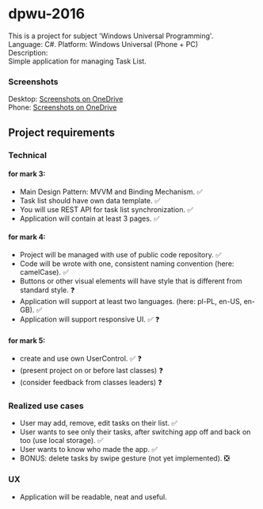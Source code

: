 # dpwu-2016
This is a project for subject 'Windows Universal Programming'.  
Language: C#. Platform: Windows Universal (Phone + PC)  
Description:  
Simple application for managing Task List.
### Screenshots
Desktop: [Screenshots on OneDrive](https://onedrive.live.com/redir?resid=60F46F0715FDC122!3870&authkey=!AJPUy66l_WAXgsM&ithint=folder%2cpng)   
Phone: [Screenshots on OneDrive](https://onedrive.live.com/redir?resid=60F46F0715FDC122!3869&authkey=!AHfEkYUPrkvGDj8&ithint=folder%2cpng)  
## Project requirements
### Technical
#### for mark 3:
* Main Design Pattern: MVVM and Binding Mechanism. :white_check_mark:
* Task list should have own data template. :white_check_mark:
* You will use REST API for task list synchronization. :white_check_mark:
* Application will contain at least 3 pages.  :white_check_mark:

#### for mark 4:
* Project will be managed with use of public code repository. :white_check_mark:
* Code will be wrote with one, consistent naming convention (here: camelCase). :white_check_mark:
* Buttons or other visual elements will have style that is different from standard style. :question:
* Application will support at least two languages. (here: pl-PL, en-US, en-GB). :white_check_mark:
* Application will support responsive UI. :white_check_mark: :question:

#### for mark 5:
* create and use own UserControl. :white_check_mark: :question:
* (present project on or before last classes) :question:
* (consider feedback from classes leaders)  :question:

### Realized use cases
* User may add, remove, edit tasks on their list. :white_check_mark:
* User wants to see only their tasks, after switching app off and back on too (use local storage). :white_check_mark:
* User wants to know who made the app. :white_check_mark:
* BONUS: delete tasks by swipe gesture (not yet implemented).  :negative_squared_cross_mark:

### UX
* Application will be readable, neat and useful.  
